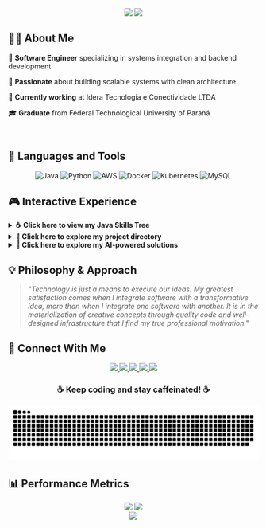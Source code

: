 <div align="center">
  <img src="https://user-images.githubusercontent.com/74038190/212257468-1e9a91f1-b626-4baa-b15d-5c385dfa7ed2.gif" width="100">
  
  <a href="https://git.io/typing-svg">
    <img src="https://readme-typing-svg.herokuapp.com/?lines=Hello+👋;I'm+Igor+Rozalem....;&center=true&size=30">
  </a>
</div>

<!-- <img align="right" height="250px" alt="GIF" src="https://media.giphy.com/media/CVtNe84hhYF9u/giphy.gif" /> -->

## 👨‍💻 About Me

🔭 **Software Engineer** specializing in systems integration and backend development

🌱 **Passionate** about building scalable systems with clean architecture

💼 **Currently working** at Idera Tecnologia e Conectividade LTDA

🎓 **Graduate** from Federal Technological University of Paraná

<br clear="right"/>

## 🔨 Languages and Tools

<div align="center">
  <img src="https://techstack-generator.vercel.app/java-icon.svg" alt="Java" width="65" height="65" />
  <img src="https://techstack-generator.vercel.app/python-icon.svg" alt="Python" width="65" height="65" />
  <img src="https://techstack-generator.vercel.app/aws-icon.svg" alt="AWS" width="65" height="65" />
  <img src="https://techstack-generator.vercel.app/docker-icon.svg" alt="Docker" width="65" height="65" />
  <img src="https://techstack-generator.vercel.app/kubernetes-icon.svg" alt="Kubernetes" width="65" height="65" />
  <img src="https://techstack-generator.vercel.app/mysql-icon.svg" alt="MySQL" width="65" height="65" />
<!--   <img src="https://techstack-generator.vercel.app/postgresql-icon.svg" alt="PostgreSQL" width="65" height="65" /> -->
</div>


## 🎮 Interactive Experience

<details>
<summary><b>☕️ Click here to view my Java Skills Tree</b></summary>

```
Java Skills Tree 🌳
│
├── Core Java
│   ├── JDBC & Database Connectivity
│   ├── Multithreading & Concurrency
│   ├── Java Design Patterns
│   ├── Stream API & Lambda Expressions
│   └── Performance Optimization
│
├── Enterprise Java
│   ├── Jakarta EE Ecosystem
│   ├── EJB Architecture & Implementation
│   ├── JMS & Messaging Systems
│   ├── RMI & Distributed Computing
│   └── RESTful Web Services
│
├── Frameworks
│   ├── Spring Boot
│   ├── Spring Framework
│   ├── Hibernate ORM
│   ├── Quarkus
│   └── MicroProfile
│
└── DevOps & Cloud
    ├── Docker Containerization
    ├── Kubernetes/k3s Orchestration
    ├── AWS/GCP/Azure Cloud Solutions
    ├── CI/CD Pipeline Implementation
    └── Monitoring & Logging Solutions
```

</details>

<details>
<summary><b>📂 Click here to explore my project directory</b></summary>

```bash
$ ls -la ~/projects/

drwxr-xr-x  NotionAIAssistant/  # AI-powered Notion assistant
drwxr-xr-x  JotDown/            # MCP Server in Rust for Notion & mdBooks
```

</details>

<details>
<summary><b>🚀 Click here to explore my AI-powered solutions</b></summary>

<div align="center">

### 🤖 Notion AI Assistant
*Transforming productivity with intelligent automation*

<table>
<tr>
<td align="center">
<strong>🌐 Live Platform</strong><br>
<a href="https://notionassistant.llmway.com.br">
<img src="https://img.shields.io/badge/Notion%20AI-Live%20Demo-FF5722?style=for-the-badge&logo=notion&logoColor=white" height="35"/>
</a>
</td>
<td align="center">
<strong>📚 Documentation</strong><br>
<a href="https://docs.notionassistant.llmway.com.br">
<img src="https://img.shields.io/badge/API%20Docs-Ready-4CAF50?style=for-the-badge&logo=gitbook&logoColor=white" height="35"/>
</a>
</td>
</tr>
</table>

*Built with cutting-edge AI to revolutionize how you interact with Notion workspaces*

</div>

</details>

<!-- <details>
<summary><b>👆 Click here to view my tech stack radar</b></summary>

<div align="center">
  <img src="https://raw.githubusercontent.com/igorhlr/igorhlr/main/assets/tech-radar.png" alt="Tech Radar" width="600">
</div>

</details> -->

## 💡 Philosophy & Approach

> *"Technology is just a means to execute our ideas. My greatest satisfaction comes when I integrate software with a transformative idea, more than when I integrate one software with another. It is in the materialization of creative concepts through quality code and well-designed infrastructure that I find my true professional motivation."*

## 📡 Connect With Me

<div align="center">
  <a href="https://www.linkedin.com/in/igor-rozalem-a67560209/">
    <img src="https://img.shields.io/badge/linkedin-%230077B5.svg?&style=for-the-badge&logo=linkedin&logoColor=white" height="35"/>
  </a>
  <a href="https://github.com/igorhlr">
    <img src="https://img.shields.io/badge/github-%23181717.svg?&style=for-the-badge&logo=github&logoColor=white" height="35"/>
  </a>
  <a href="https://twitter.com/igorrozalem">
    <img src="https://img.shields.io/badge/twitter-%231DA1F2.svg?&style=for-the-badge&logo=twitter&logoColor=white" height="35"/>
  </a>
  <a href="https://huggingface.co/igorhlr">
    <img src="https://img.shields.io/badge/🤗%20Hugging%20Face-FFD21E?style=for-the-badge&logoColor=black" height="35"/>
  </a>
  <a href="mailto:igorhlr3@hotmail.com">
    <img src="https://img.shields.io/badge/email-%23D14836.svg?&style=for-the-badge&logo=gmail&logoColor=white" height="35"/>
  </a>
</div>

<div align="center">
  <h3>☕ Keep coding and stay caffeinated! ☕</h3>
  
  <img src="https://raw.githubusercontent.com/platane/snk/output/github-contribution-grid-snake.svg" alt="Snake animation">
</div>

## 📊 Performance Metrics

<div align="center">
  <img src="https://github-readme-stats.vercel.app/api?username=igorhlr&show_icons=true&theme=synthwave&hide_border=true&count_private=true" width="400">
  <img src="https://github-readme-streak-stats.herokuapp.com/?user=igorhlr&theme=synthwave&hide_border=true" width="400">
</div>

<div align="center">
  <img src="https://github-profile-trophy.vercel.app/?username=igorhlr&theme=nord&column=7&no-frame=true" width="800">
</div>


